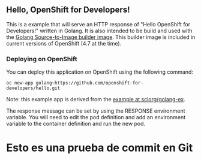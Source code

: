 ## Hello, OpenShift for Developers! ##
This is a example that will serve an HTTP response of "Hello OpenShift for Developers!" written in Golang. It is also
intended to be build and used with the [Golang Source-to-Image builder image](https://github.com/sclorg/golang-container).  This builder image is included in current versions of OpenShift (4.7 at the time).

### Deploying on OpenShift
You can deploy this application on OpenShift using the following command:

```shell
oc new-app golang~https://github.com/openshift-for-developers/hello.git
```

Note: this example app is derived from the [example at sclorg/golang-ex](https://github.com/sclorg/golang-ex).

The response message can be set by using the RESPONSE environment
variable.  You will need to edit the pod definition and add an
environment variable to the container definition and run the new pod.

# Esto es una prueba de commit en Git
